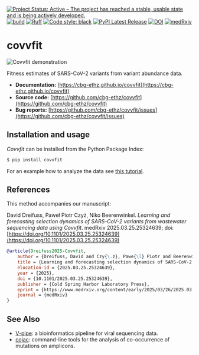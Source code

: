 [![Project Status: Active – The project has reached a stable, usable state and is being actively developed.](https://www.repostatus.org/badges/latest/active.svg)](https://www.repostatus.org/#active)
[![build](https://github.com/cbg-ethz/covvfit/actions/workflows/test.yml/badge.svg?branch=main)](https://github.com/cbg-ethz/covvfit/actions/workflows/test.yml)
[![Ruff](https://img.shields.io/endpoint?url=https://raw.githubusercontent.com/charliermarsh/ruff/main/assets/badge/v2.json)](https://github.com/charliermarsh/ruff)
[![Code style: black](https://img.shields.io/badge/code%20style-black-000000.svg)](https://github.com/psf/black)
[![PyPI Latest Release](https://img.shields.io/pypi/v/covvfit.svg)](https://pypi.org/project/covvfit/)
[![DOI](https://zenodo.org/badge/DOI/10.5281/zenodo.15085753.svg)](https://doi.org/10.5281/zenodo.15085753)
[![medRxiv](https://img.shields.io/badge/preprint-medRxiv-darkred)](https://doi.org/10.1101/2025.03.25.25324639)

# covvfit

![Covvfit demonstration](docs/static/infer-output-figure.jpg)

Fitness estimates of SARS-CoV-2 variants from variant abundance data.

  - **Documentation:** [https://cbg-ethz.github.io/covvfit](https://cbg-ethz.github.io/covvfit)
  - **Source code:** [https://github.com/cbg-ethz/covvfit](https://github.com/cbg-ethz/covvfit)
  - **Bug reports:** [https://github.com/cbg-ethz/covvfit/issues](https://github.com/cbg-ethz/covvfit/issues)


## Installation and usage

*Covvfit* can be installed from the Python Package Index:

```bash
$ pip install covvfit
```

For an example how to analyze the data see [this tutorial](https://cbg-ethz.github.io/covvfit/cli/).


## References

This method accompanies our manuscript:

David Dreifuss, Paweł Piotr Czyż, Niko Beerenwinkel. *Learning and forecasting selection dynamics of SARS-CoV-2 variants from wastewater sequencing data using Covvfit*. medRxiv 2025.03.25.25324639; doi: [https://doi.org/10.1101/2025.03.25.25324639](https://doi.org/10.1101/2025.03.25.25324639)


```bibtex
@article{Dreifuss2025-Covvfit,
	author = {Dreifuss, David and Czy{\.z}, Pawe{\l} Piotr and Beerenwinkel, Niko},
	title = {Learning and forecasting selection dynamics of SARS-CoV-2 variants from wastewater sequencing data using Covvfit},
	elocation-id = {2025.03.25.25324639},
	year = {2025},
	doi = {10.1101/2025.03.25.25324639},
	publisher = {Cold Spring Harbor Laboratory Press},
	eprint = {https://www.medrxiv.org/content/early/2025/03/26/2025.03.25.25324639.full.pdf},
	journal = {medRxiv}
}
```


## See Also

  - [V-pipe](https://cbg-ethz.github.io/V-pipe/): a bioinformatics pipeline for viral sequencing data.
  - [cojac](https://github.com/cbg-ethz/cojac): command-line tools for the analysis of co-occurrence of mutations on amplicons.


